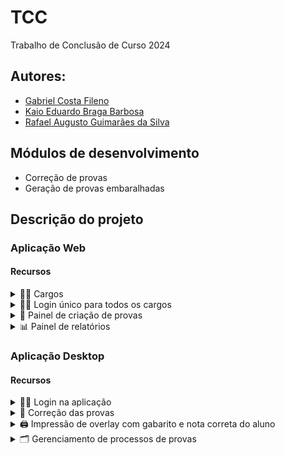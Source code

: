 # TCC
Trabalho de Conclusão de Curso 2024

## Autores:
- [Gabriel Costa Fileno](https://github.com/FILEN0)
- [Kaio Eduardo Braga Barbosa](https://github.com/kaio0824)
- [Rafael Augusto Guimarães da Silva](https://github.com/rafael-guimaraes)

## Módulos de desenvolvimento
- Correção de provas
- Geração de provas embaralhadas

## Descrição do projeto
### Aplicação Web
#### Recursos

<details><summary>👷‍♂️ Cargos</summary>
  
  - [ ] Administrador:
    -  Acesso total
  - [ ] Direção
  - [ ] Coordenador
  - [ ] Orientadora
  - [ ] Professor

</details> 
<details><summary>👨‍💻 Login único para todos os cargos</summary>

</details>
<details><summary>📝 Painel de criação de provas</summary>
    
- [ ] Criação de provas designadas: turma > geral
- [ ] Embaralhamento de questões
- [ ] Embaralhamento de alternativas <sub><sup>Uso de GPT para sugestões</sup></sub>
- <details><summary>🚥 Kanban: progresso por colunas</summary>
  
  - 🔴 Não iniciado
     - [ ] Botão de criar no topo
     - [ ] Cards das provas não iniciadas (sabe-se que deve ser criada/ cabeçalho já existe)
  - 🟠 Em Andamento
     - [ ] Cards das provas que estão sendo criadas, com algum numerador de questões <sub><sup>Ex.: 1/5 ou 20% das questões necessárias</sup></sub>
  - 🟡 Aguardando confirmação
     - [ ] Cards das provas que podem ser submetidas para o processo de impressão ou continuar criando questões
  - 🟢 Submetidas
     - [ ] Cards de provas criadas e submetidas para impressão
     - [ ] Passível de cancelamento

</details>

</details>
<details><summary>📊 Painel de relatórios</summary>

   - [ ] Acompanhamento de aluno
   - [ ] Projeção de notas
   - [ ] Desempenho das turmas
   - [ ] Gráfico de desempenho por bimestre
         
</details>
   
### Aplicação Desktop
#### Recursos

<details><summary>👨‍💻 Login na aplicação</summary>
         
</details>
<details><summary>💯 Correção das provas</summary>

   - [ ] Ler QRCode e Gabarito 
   - [ ] Extrair informações para banco local
   - [ ] Salvar em pasta designada
         
</details>
<details><summary>🖨 Impressão de overlay com gabarito e nota correta do aluno</summary>

   - [ ] Gabarito correto
   - [ ] Nota do aluno
         
</details>
<details><summary>🗂️ Gerenciamento de processos de provas</summary>

- [ ] Visualizar histórico de correções
- [ ] Autor das correções
- [ ] Visualizar erros de leitura
- [ ] Filtros por bimestre, tipo de prova, disciplina e turma
- <details><summary>🚥 Kanban: progresso por colunas</summary>
  
  - 🔘 Em andamento
     - [ ] Cards das provas que estão sendo lidas, fração de alunos por turma <sub><sup>Ex.: 10/30 ou 33,33% das questões necessárias</sup></sub>
     - [ ] Processo automatizado de criação dos cards
  - 🟠 Leitura realizada
     - [ ] Cards das turmas que não tiveram todas as provas lidas (pendente substitutiva)
     - [ ] Apresentação dos erros de leitura
  - 🟡 Leitura completa
     - [ ] Cards de provas que possuem todos os alunos ou justificativa para avançar
     - [ ] Imprimir overlay
  - 🟢 Pronta para devolutiva
     - [ ] Cards de provas que possuem overlay impressa

</details>
         
</details>
